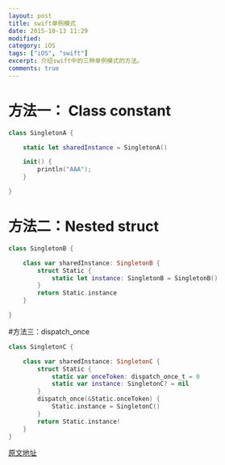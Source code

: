 ```yaml
---
layout: post
title: swift单例模式
date: 2015-10-13 11:29
modified: 				
category: iOS
tags: ["iOS", "swift"]
excerpt: 介绍swift中的三种单例模式的方法。
comments: true
---
```


# 方法一： Class constant

```swift
class SingletonA {

    static let sharedInstance = SingletonA()

    init() {
        println("AAA");
    }

}
```

# 方法二：Nested struct

```swift
class SingletonB {

    class var sharedInstance: SingletonB {
        struct Static {
            static let instance: SingletonB = SingletonB()
        }
        return Static.instance
    }

}
```

#方法三：dispatch_once

```swift
class SingletonC {

    class var sharedInstance: SingletonC {
        struct Static {
            static var onceToken: dispatch_once_t = 0
            static var instance: SingletonC? = nil
        }
        dispatch_once(&Static.onceToken) {
            Static.instance = SingletonC()
        }
        return Static.instance!
    }
}
```

[原文地址](https://github.com/hpique/SwiftSingleton)

